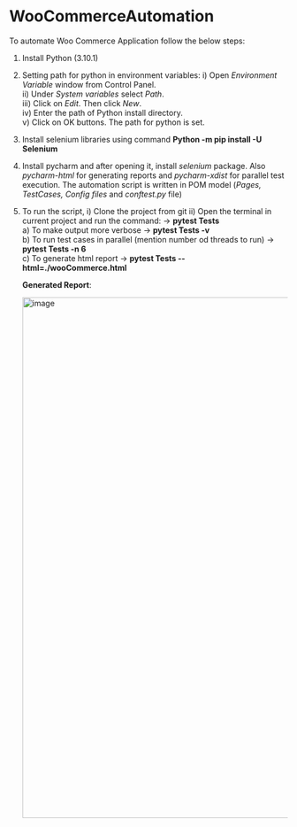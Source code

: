# WooCommerceAutomation
To automate Woo Commerce Application follow the below steps:
1. Install Python (3.10.1) 
2. Setting path for python in environment variables: 
    i)  Open _Environment Variable_ window from Control Panel.     
    ii) Under _System variables_ select _Path_.         
    iii) Click on _Edit_. Then click _New_.         
    iv) Enter the path of Python install directory.         
    v) Click on OK buttons. The path for python is set.         
3. Install selenium libraries using command **Python -m pip install -U Selenium**
4. Install pycharm and after opening it, install _selenium_ package. Also _pycharm-html_ for generating reports and _pycharm-xdist_ for parallel test execution.
    The automation script is written in POM model (_Pages, TestCases, Config files_ and _conftest.py_ file)
5. To run the script, 
   i) Clone the project from git 
   ii) Open the terminal in current project and run the command: 
        -> **pytest Tests**              
      a) To make output more verbose -> **pytest Tests -v**           
      b) To run test cases in parallel (mention number od threads to run) -> **pytest Tests -n 6**          
      c) To generate html report -> **pytest Tests --html=./wooCommerce.html**           
     
     
     **Generated Report**:
     
     <img width="941" alt="image" src="https://github.com/anu-baby97/WooCommerceAutomation/assets/69788070/7c51a556-5a82-4f69-a238-f362732f9f37">
